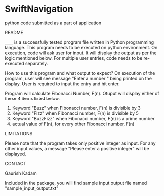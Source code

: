 # SwiftNavigation
python code submitted as a part of application

README

 ____ is a successfully tested program file written in Python programming language. This program needs to be executed on python environment. On execution, code will ask user for input. It will display the output as per the logic mentioned below. For multiple user entries, code needs to be re-executed separately. 


How to use this program and what output to expect?
On execution of the program, user will see message "Enter a number " being printed on the display. User is required to input the entry and hit enter.

Program will calculate Fibonacci Number, F(n).
Otuput will display either of these 4 items listed below.
1. Keyword "Buzz" when Fibonacci number, F(n) is divisible by 3
2. Keyword "Fizz" when Fibonacci number, F(n) is divisible by 5
3. Keyword "BuzzFizz" when Fibonacci number, F(n) is a prime number
4. actual value of F(n), for every other Fibonacci number, F(n) 


LIMITATIONS

Please note that the program takes only positive integer as input. For any other input values, a message "Please enter a positive integer" will be displayed.

CONTACT

Gaurish Kadam


Included in the package, you will find sample input output file named "sample_input_output.txt"
